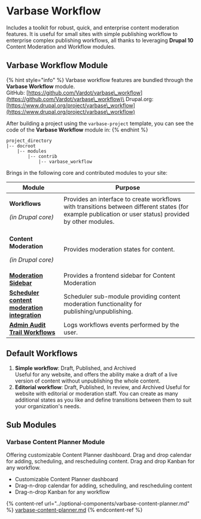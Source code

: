 # Varbase Workflow

Includes a toolkit for robust, quick, and enterprise content moderation features. It is useful for small sites with simple publishing workflow to enterprise complex publishing workflows, all thanks to leveraging **Drupal 10** Content Moderation and Workflow modules.

## Varbase Workflow Module

{% hint style="info" %}
Varbase workflow features are bundled through the **Varbase Workflow** module.\
GitHub: [https://github.com/Vardot/varbase\_workflow](https://github.com/Vardot/varbase\_workflow)\
Drupal.org: [https://www.drupal.org/project/varbase\_workflow](https://www.drupal.org/project/varbase\_workflow)

After building a project using the `varbase-project` template, you can see the code of the **Varbase Workflow** module in:
{% endhint %}

```
project_directory
|-- docroot
    |-- modules
        |-- contrib
            |-- varbase_workflow
```

Brings in the following core and contributed modules to your site:

| Module                                                                                                                     | Purpose                                                                                                                                                 |
| -------------------------------------------------------------------------------------------------------------------------- | ------------------------------------------------------------------------------------------------------------------------------------------------------- |
| <p><strong>Workflows</strong></p><p><em>(in Drupal core)</em></p>                                                          | Provides an interface to create workflows with transitions between different states (for example publication or user status) provided by other modules. |
| <p><strong>Content Moderation</strong></p><p><em>(in Drupal core)</em></p>                                                 | Provides moderation states for content.                                                                                                                 |
| [**Moderation Sidebar**](https://www.drupal.org/project/moderation\_sidebar)                                               | Provides a frontend sidebar for Content Moderation                                                                                                      |
| [**Scheduler content moderation integration**](https://www.drupal.org/project/scheduler\_content\_moderation\_integration) | Scheduler sub-module providing content moderation functionality for publishing/unpublishing.                                                            |
| [**Admin Audit Trail Workflows**](https://www.drupal.org/project/admin\_audit\_trail)                                      | Logs workflows events performed by the user.                                                                                                            |

## Default Workflows

1. **Simple workflow**: Draft, Published, and Archived\
   Useful for any website, and offers the ability make a draft of a live version of content without unpublishing the whole content.
2. **Editorial workflow**: Draft, Published, In review, and Archived                                                             Useful for website with editorial or moderation staff. You can create as many additional states as you like and define transitions between them to suit your organization's needs.

## Sub Modules

### Varbase Content Planner Module

Offering customizable Content Planner dashboard. Drag and drop calendar for adding, scheduling, and rescheduling content. Drag and drop Kanban for any workflow.

* Customizable Content Planner dashboard
* Drag-n-drop calendar for adding, scheduling, and rescheduling content
* Drag-n-drop Kanban for any workflow

{% content-ref url="../optional-components/varbase-content-planner.md" %}
[varbase-content-planner.md](../optional-components/varbase-content-planner.md)
{% endcontent-ref %}





